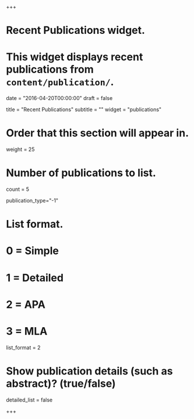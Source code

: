 +++
# Recent Publications widget.
# This widget displays recent publications from `content/publication/`.

date = "2016-04-20T00:00:00"
draft = false

title = "Recent Publications"
subtitle = ""
widget = "publications"

# Order that this section will appear in.
weight = 25

# Number of publications to list.
count = 5

publication_type="-1"

# List format.
#   0 = Simple
#   1 = Detailed
#   2 = APA
#   3 = MLA
list_format = 2


# Show publication details (such as abstract)? (true/false)
detailed_list = false

+++

